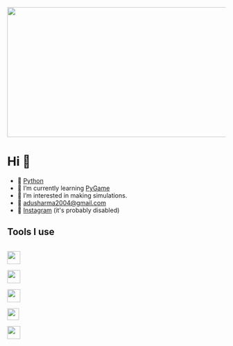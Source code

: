 <img height="300px" width="1400px" src="https://images.unsplash.com/photo-1579546929662-711aa81148cf?ixid=MnwxMjA3fDB8MHxzZWFyY2h8MXx8Z3JhZGllbnR8ZW58MHx8MHx8&ixlib=rb-1.2.1&auto=format&fit=crop&w=500&q=60">

# Hi 👋
- 🍂 [Python](https://www.python.org/) 
- 🌱 I’m currently learning [PyGame](https://www.pygame.org/news)
- 👀 I’m interested in making simulations. 
- 📧 adusharma2004@gmail.com 
- 📱 [Instagram](https://instagram.com/6adupadu9) (it's probably disabled) 
## Tools I use 

[<code> 
<img width="30px" src="https://img.icons8.com/fluent/2x/github.png">
</code>](https://www.github.com/)
[<code>
<img width="30px" src="https://raw.githubusercontent.com/dhanishgajjar/vscode-icons/master/png/default_dark.png" />
</code>](https://code.visualstudio.com/)
[<code>
<img width="30px" src="https://www.freeiconspng.com/thumbs/windows-icon-png/cute-ball-windows-icon-png-16.png">
</code>](https://www.microsoft.com/en-us/windows)
[<code> 
<img width="27px" src="https://avatars.githubusercontent.com/u/684879?s=280&v=4">
</code>](https://www.sublimetext.com/)
[<code> 
<img width="30px" src="https://image.shutterstock.com/image-vector/sql-icon-600w-397930171.jpg">
</code>](https://www.mysql.com/)
